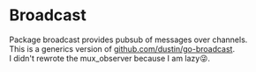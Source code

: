 # Broadcast
Package broadcast provides pubsub of messages over channels.  
This is a generics version of [github.com/dustin/go-broadcast](https://github.com/dustin/go-broadcast).    
I didn't rewrote the mux_observer because I am lazy😜.  
